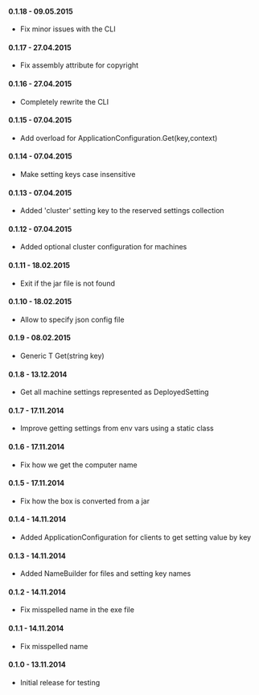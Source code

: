 #### 0.1.18 - 09.05.2015
* Fix minor issues with the CLI

#### 0.1.17 - 27.04.2015
* Fix assembly attribute for copyright

#### 0.1.16 - 27.04.2015
* Completely rewrite the CLI

#### 0.1.15 - 07.04.2015
* Add overload for ApplicationConfiguration.Get<T>(key,context)

#### 0.1.14 - 07.04.2015
* Make setting keys case insensitive

#### 0.1.13 - 07.04.2015
* Added 'cluster' setting key to the reserved settings collection

#### 0.1.12 - 07.04.2015
* Added optional cluster configuration for machines

#### 0.1.11 - 18.02.2015
* Exit if the jar file is not found

#### 0.1.10 - 18.02.2015
* Allow to specify json config file

#### 0.1.9 - 08.02.2015
* Generic T Get<T>(string key)

#### 0.1.8 - 13.12.2014
* Get all machine settings represented as DeployedSetting

#### 0.1.7 - 17.11.2014
* Improve getting settings from env vars using a static class

#### 0.1.6 - 17.11.2014
* Fix how we get the computer name

#### 0.1.5 - 17.11.2014
* Fix how the box is converted from a jar

#### 0.1.4 - 14.11.2014
* Added ApplicationConfiguration for clients to get setting value by key

#### 0.1.3 - 14.11.2014
* Added NameBuilder for files and setting key names

#### 0.1.2 - 14.11.2014
* Fix misspelled name in the exe file

#### 0.1.1 - 14.11.2014
* Fix misspelled name

#### 0.1.0 - 13.11.2014
* Initial release for testing